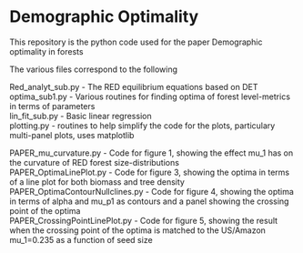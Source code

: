 # Demographic Optimality

This repository is the python code used for the paper Demographic optimality in forests

The various files correspond to the following

Red_analyt_sub.py - The RED equilibrium equations based on DET  
optima_sub1.py - Various routines for finding optima of forest level-metrics in terms of parameters  
lin_fit_sub.py - Basic linear regression  
plotting.py - routines to help simplify the code for the plots, particulary multi-panel plots, uses matplotlib  

PAPER_mu_curvature.py - Code for figure 1, showing the effect mu_1 has on the curvature of RED forest size-distributions  
PAPER_OptimaLinePlot.py - Code for figure 3, showing the optima in terms of a line plot for both biomass and tree density  
PAPER_OptimaContourNullclines.py - Code for figure 4, showing the optima in terms of alpha and mu_p1 as contours and a panel showing the crossing point of the optima  
PAPER_CrossingPointLinePlot.py - Code for figure 5, showing the result when the crossing point of the optima is matched to the US/Amazon mu_1=0.235 as a function of seed size  
